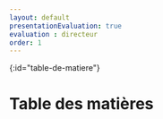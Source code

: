 ```yaml
---
layout: default
presentationEvaluation: true
evaluation : directeur
order: 1
---
```


{:id="table-de-matiere"}
# Table des matières

<!-- new slide -->
